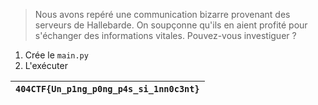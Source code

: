 > Nous avons repéré une communication bizarre provenant des serveurs de Hallebarde. On soupçonne qu'ils en aient profité pour s'échanger des informations vitales. Pouvez-vous investiguer ?

1. Crée le `main.py`
2. L'exécuter

| `404CTF{Un_p1ng_p0ng_p4s_si_1nn0c3nt}` |
|----------------------------------------|
